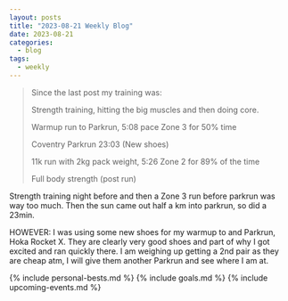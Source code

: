 ```yaml
---
layout: posts
title: "2023-08-21 Weekly Blog"
date: 2023-08-21
categories:
  - blog
tags:
  - weekly
---
```


> Since the last post my training was:
>
> Strength training, hitting the big muscles and then doing core.
>
> Warmup run to Parkrun, 5:08 pace Zone 3 for 50\% time
>
> Coventry Parkrun 23:03 (New shoes)
>
> 11k run with 2kg pack weight, 5:26 Zone 2 for 89\% of the time
>
> Full body strength (post run)

Strength training night before and then a Zone 3 run before parkrun was way too much.
Then the sun came out half a km into parkrun, so did a 23min.

HOWEVER:
I was using some new shoes for my warmup to and Parkrun, Hoka Rocket X.
They are clearly very good shoes and part of why I got excited and ran quickly there.
I am weighing up getting a 2nd pair as they are cheap atm, I will give them another Parkrun and see where I am at.

{% include personal-bests.md %}
{% include goals.md %}
{% include upcoming-events.md %}
